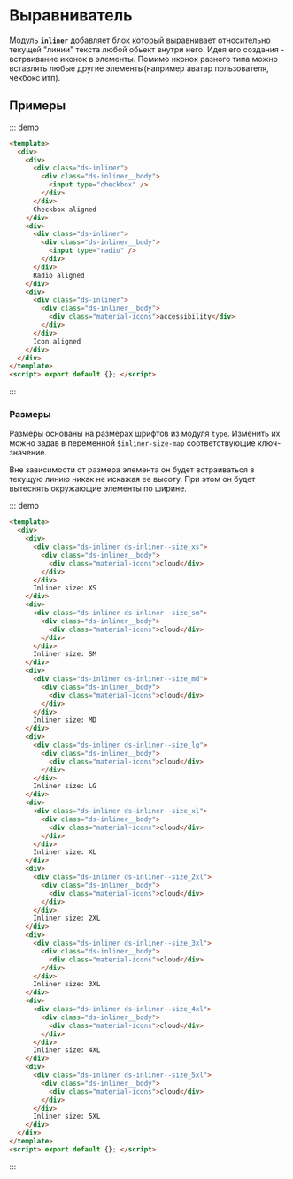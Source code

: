 # Выравниватель

Модуль **`inliner`** добавляет блок который выравнивает относительно текущей "линии" текста любой обьект внутри него. Идея его создания - встраивание иконок в элементы. Помимо иконок разного типа можно вставлять любые другие элементы(например аватар пользователя, чекбокс итп).

## Примеры

::: demo
```html
<template>
  <div>
    <div>
      <div class="ds-inliner">
        <div class="ds-inliner__body">
          <input type="checkbox" />
        </div>
      </div>
      Checkbox aligned
    </div>
    <div>
      <div class="ds-inliner">
        <div class="ds-inliner__body">
          <input type="radio" />
        </div>
      </div>
      Radio aligned
    </div>
    <div>
      <div class="ds-inliner">
        <div class="ds-inliner__body">
          <div class="material-icons">accessibility</div>
        </div>
      </div>
      Icon aligned
    </div>
  </div>
</template>
<script> export default {}; </script>
```
:::

### Размеры

Размеры основаны на размерах шрифтов из модуля `type`. Изменить их можно задав в переменной `$inliner-size-map` соответствующие ключ-значение.

Вне зависимости от размера элемента он будет встраиваться в текущую линию никак не искажая ее высоту. При этом он будет вытеснять окружающие элементы по ширине.

::: demo
```html
<template>
  <div>
    <div>
      <div class="ds-inliner ds-inliner--size_xs">
        <div class="ds-inliner__body">
          <div class="material-icons">cloud</div>
        </div>
      </div>
      Inliner size: XS
    </div>
    <div>
      <div class="ds-inliner ds-inliner--size_sm">
        <div class="ds-inliner__body">
          <div class="material-icons">cloud</div>
        </div>
      </div>
      Inliner size: SM
    </div>
    <div>
      <div class="ds-inliner ds-inliner--size_md">
        <div class="ds-inliner__body">
          <div class="material-icons">cloud</div>
        </div>
      </div>
      Inliner size: MD
    </div>
    <div>
      <div class="ds-inliner ds-inliner--size_lg">
        <div class="ds-inliner__body">
          <div class="material-icons">cloud</div>
        </div>
      </div>
      Inliner size: LG
    </div>
    <div>
      <div class="ds-inliner ds-inliner--size_xl">
        <div class="ds-inliner__body">
          <div class="material-icons">cloud</div>
        </div>
      </div>
      Inliner size: XL
    </div>
    <div>
      <div class="ds-inliner ds-inliner--size_2xl">
        <div class="ds-inliner__body">
          <div class="material-icons">cloud</div>
        </div>
      </div>
      Inliner size: 2XL
    </div>
    <div>
      <div class="ds-inliner ds-inliner--size_3xl">
        <div class="ds-inliner__body">
          <div class="material-icons">cloud</div>
        </div>
      </div>
      Inliner size: 3XL
    </div>
    <div>
      <div class="ds-inliner ds-inliner--size_4xl">
        <div class="ds-inliner__body">
          <div class="material-icons">cloud</div>
        </div>
      </div>
      Inliner size: 4XL
    </div>
    <div>
      <div class="ds-inliner ds-inliner--size_5xl">
        <div class="ds-inliner__body">
          <div class="material-icons">cloud</div>
        </div>
      </div>
      Inliner size: 5XL
    </div>
  </div>
</template>
<script> export default {}; </script>
```
:::
